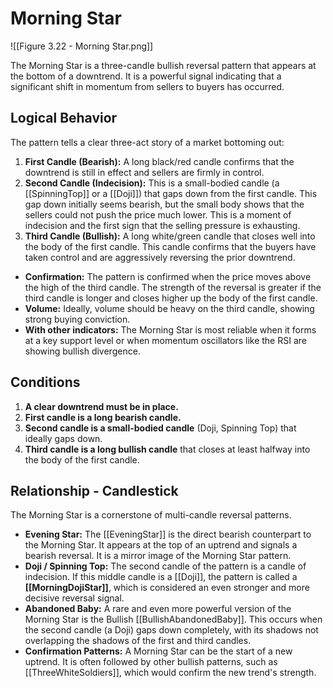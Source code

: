 # Morning Star

![[Figure 3.22 - Morning Star.png]]

The Morning Star is a three-candle bullish reversal pattern that appears at the bottom of a downtrend. It is a powerful signal indicating that a significant shift in momentum from sellers to buyers has occurred.

## Logical Behavior

The pattern tells a clear three-act story of a market bottoming out:

1.  **First Candle (Bearish):** A long black/red candle confirms that the downtrend is still in effect and sellers are firmly in control.
2.  **Second Candle (Indecision):** This is a small-bodied candle (a [[SpinningTop]] or a [[Doji]]) that gaps down from the first candle. This gap down initially seems bearish, but the small body shows that the sellers could not push the price much lower. This is a moment of indecision and the first sign that the selling pressure is exhausting.
3.  **Third Candle (Bullish):** A long white/green candle that closes well into the body of the first candle. This candle confirms that the buyers have taken control and are aggressively reversing the prior downtrend.

- **Confirmation:** The pattern is confirmed when the price moves above the high of the third candle. The strength of the reversal is greater if the third candle is longer and closes higher up the body of the first candle.
- **Volume:** Ideally, volume should be heavy on the third candle, showing strong buying conviction.
- **With other indicators:** The Morning Star is most reliable when it forms at a key support level or when momentum oscillators like the RSI are showing bullish divergence.

## Conditions

1.  **A clear downtrend must be in place.**
2.  **First candle is a long bearish candle.**
3.  **Second candle is a small-bodied candle** (Doji, Spinning Top) that ideally gaps down.
4.  **Third candle is a long bullish candle** that closes at least halfway into the body of the first candle.

## Relationship - Candlestick

The Morning Star is a cornerstone of multi-candle reversal patterns.

- **Evening Star:** The [[EveningStar]] is the direct bearish counterpart to the Morning Star. It appears at the top of an uptrend and signals a bearish reversal. It is a mirror image of the Morning Star pattern.
- **Doji / Spinning Top:** The second candle of the pattern is a candle of indecision. If this middle candle is a [[Doji]], the pattern is called a **[[MorningDojiStar]]**, which is considered an even stronger and more decisive reversal signal.
- **Abandoned Baby:** A rare and even more powerful version of the Morning Star is the Bullish [[BullishAbandonedBaby]]. This occurs when the second candle (a Doji) gaps down completely, with its shadows not overlapping the shadows of the first and third candles.
- **Confirmation Patterns:** A Morning Star can be the start of a new uptrend. It is often followed by other bullish patterns, such as [[ThreeWhiteSoldiers]], which would confirm the new trend's strength.
